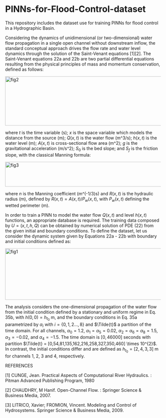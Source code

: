 # PINNs-for-Flood-Control-dataset
This repository includes the dataset use for training PINNs for flood control in a Hydrographic Basin.

Considering the dynamics of unidimensional (or two-dimensional) water flow propagation in a single open channel without downstream inflow, the standard conceptual approach drives the flow rate and water level dynamics through the solution of the Saint-Venant equations [1][2]. The Saint-Venant equations 22a and 22b are two partial differential equations resulting from the physical principles of mass and momentum conservation, defined as follows:

<img width="718" height="159" alt="fig2" src="https://github.com/user-attachments/assets/9f9f8320-5c75-4c8c-b723-8c020b16b5b9" />

where $t$ is the time variable (s); $x$ is the space variable which models the distance from the source (m); $Q(x,t)$ is the water flow (m^3/s); $h(x,t)$  is the water level (m); $A(x,t)$ is cross-sectional flow area (m^2); $g$ is the gravitational acceleration (m/s^2); $S_0$ is the bed slope; and $S_f$ is the friction slope, with the classical Manning formula:

 <img width="597" height="80" alt="fig3" src="https://github.com/user-attachments/assets/343932a8-ae98-4b99-8f5f-80af70b841d4" />

where $n$ is the Manning coefficient (m^(-1/3)s) and $R(x,t)$ is the hydraulic radius (m), defined by $R(x,t) = A(x,t)/P_w(x,t)$, with $P_w(x,t)$ defining the wetted perimeter (m).

In order to train a PINN to model the water flow $Q(x,t)$ and level $h(x,t)$ functions, an appropriate database is required. The training data composed by $U= (x,t,h,Q)$ can be obtained by numerical solution of PDE (22) from the given initial and boundary conditions. To define the dataset, let us consider the dynamic system given by Equations 22a - 22b with boundary and initial conditions defined as:

<img width="815" height="166" alt="fig1" src="https://github.com/user-attachments/assets/c8dfc1d9-212c-4431-ad48-4b2998fc3412" />

The analysis considers the one-dimensional propagation of the water flow from the initial condition defined by a stationary and uniform regime in Eq. 35b, with $h(0,0) = h_{t_0}$ m, and the boundary conditions in Eq. 35a parametrized by $\alpha_i$ with $i = \{0,1,2 \dots, 8 \}$ and $\Tilde{t}$ a partition of the time domain. For all channels, $\alpha_0 = 1.2$, $\alpha_1 = \alpha_5 = 0.02$, $\alpha_2 = \alpha_6 = \alpha_8 =1.5$, $\alpha_3 = -0.02$, and $\alpha_4 = -1.5$. The time domain is $[0,46000]$ seconds with partition $\Tilde{t} = [0,54,81,135,162,216,258,327,350,460] \times 10^{2}$. In contrast, the initial conditions differ and are defined as $h_{t_0} = [2,4,3,3]$ m for channels 1, 2, 3 and 4, respectively.


REFERENCES

[1] CUNGE, Jean. Practical Aspects of Computational River Hydraulics. : Pitman Advanced Publishing Program, 1980


[2] CHAUDHRY, M Hanif. Open-Channel Flow. : Springer Science & Business Media, 2007.


[3] LITRICO, Xavier; FROMION, Vincent. Modeling and Control of Hydrosystems. Springer Science & Business Media, 2009.
